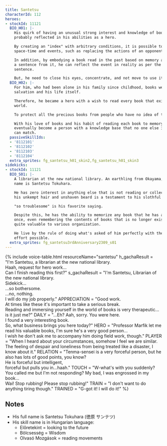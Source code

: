 ```yaml
---
title: Santetsu
characterId: 112
heroes:
- stockId: 11121
  BIO_H01: |-
    His quirk of having an unusual strong interest and knowledge of books is
    probably reflected in his abilities as a hero.

    By creating an "index" with arbitrary conditions, it is possible to manipulate
    space-time and events, such as replacing the actions of an opponent or ally.

    In addition, by embodying a book read in the past based on memory and "quoting"
    a sentence from it, he can reflect the event in reality as per the extracted
    sentence.

    But, he need to close his eyes, concentrate, and not move to use it.
  BIO_H02: |-
    For him, who had been alone in his family since childhood, books were his
    salvation and his life itself.

    Therefore, he became a hero with a wish to read every book that exists in the
    world.

    To protect all the precious books from people who have no idea of their value.

    With his love of books and his habit of reading each book to memory, he will
    eventually become a person with a knowledge base that no one else in the world
    can match.
  passiveSkillIds:
  - '8112101'
  - '8112102'
  - '8112103'
  - '8112104'
  extra_sprites: fg_santetsu_h01_skin2,fg_santetsu_h01_skin3
sidekicks:
- stockId: 11121
  BIO_S01: |-
    A librarian at the new national library. An earthling from Okayama, Japan, his
    name is Santetsu Tokuhara.

    He has zero interest in anything else that is not reading or collecting books,
    his unkempt hair and unshaven beard is a testament to his slothful nature.

    "so troublesome" is his favorite saying.

    Despite this, he has the ability to memorize any book that he has already read
    once, even remembering the contents of books that is no longer exist, making him
    quite valuable to various organization.

    He live by the rule of doing what's asked of him perfectly with the minimum
    effort possible.
  extra_sprites: fg_santetsu3rdAnniversary2309_s01
---
```


{% include voice-table.html resourceName="santetsu"
h_gachaResult = "I'm Santetsu, a librarian at the new national library.<br>Haah, request for hero work…<br>Can I finish reading this first?"
s_gachaResult = "I'm Santetsu, Librarian of the new national library.<br>Sidekick…<br>…so bothersome.<br>…no, nothing.<br>I will do my job properly."
APPRECIATION = "Good work.<br>At times like these it's important to take a serious break.<br>Reading and immersing yourself in the world of books is very therapeutic…is it just me?"
DAILY = "…Eh? Aah, sorry. You were here.<br>I found a very interesting book.<br>So, what business brings you here today?"
HERO = "Professor Marfik let me read his valuable books, I'm sure he's a very good person…<br>I wish he don't ask me to accompany him doing field work, though."
PLAYER = "When I heard about your circumstances, somehow I feel we are similar.<br>The feeling of despair and loneliness from being treated like a disaster, I know about it."
RELATION = "Tenma-sensei is a very forceful person, but he also has lots of good points, you know?<br>He is forceful but intelligent,<br>forceful but pulls you in…haah."
TOUCH = "W-what's with you suddenly?<br>You called me but I'm not responding? My bad, I was engrossed in my book…<br>Wai! Stop rubbing! Please stop rubbing!"
TRAIN = "I don't want to do anything tiring though."
TRAINED = "G-got it! I will do it!"
%}

## Notes
- His full name is Santetsu Tokuhara (徳原 サンテツ)
- His skill name is in Hungarian language:
  - Előretekint = looking to the future
  - Bölcsesség = Wisdom
  - Olvasó Mozgások = reading movements
